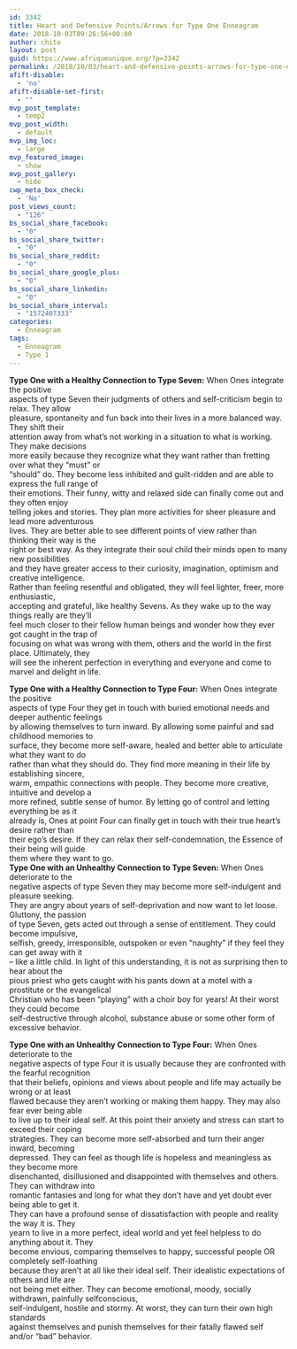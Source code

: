 ```yaml
---
id: 3342
title: Heart and Defensive Points/Arrows for Type One Enneagram
date: 2018-10-03T09:26:56+00:00
author: chito
layout: post
guid: https://www.afriqueunique.org/?p=3342
permalink: /2018/10/03/heart-and-defensive-points-arrows-for-type-one-enneagram/
afift-disable:
  - 'no'
afift-disable-set-first:
  - ""
mvp_post_template:
  - temp2
mvp_post_width:
  - default
mvp_img_loc:
  - large
mvp_featured_image:
  - show
mvp_post_gallery:
  - hide
cwp_meta_box_check:
  - 'No'
post_views_count:
  - "126"
bs_social_share_facebook:
  - "0"
bs_social_share_twitter:
  - "0"
bs_social_share_reddit:
  - "0"
bs_social_share_google_plus:
  - "0"
bs_social_share_linkedin:
  - "0"
bs_social_share_interval:
  - "1572407333"
categories:
  - Enneagram
tags:
  - Enneagram
  - Type 1
---
```

**Type One with a Healthy Connection to Type Seven:** When Ones integrate the positive  
aspects of type Seven their judgments of others and self-criticism begin to relax. They allow  
pleasure, spontaneity and fun back into their lives in a more balanced way. They shift their  
attention away from what’s not working in a situation to what is working. They make decisions  
more easily because they recognize what they want rather than fretting over what they “must” or  
“should” do. They become less inhibited and guilt-ridden and are able to express the full range of  
their emotions. Their funny, witty and relaxed side can finally come out and they often enjoy  
telling jokes and stories. They plan more activities for sheer pleasure and lead more adventurous  
lives. They are better able to see different points of view rather than thinking their way is the  
right or best way. As they integrate their soul child their minds open to many new possibilities  
and they have greater access to their curiosity, imagination, optimism and creative intelligence.  
Rather than feeling resentful and obligated, they will feel lighter, freer, more enthusiastic,  
accepting and grateful, like healthy Sevens. As they wake up to the way things really are they’ll  
feel much closer to their fellow human beings and wonder how they ever got caught in the trap of  
focusing on what was wrong with them, others and the world in the first place. Ultimately, they  
will see the inherent perfection in everything and everyone and come to marvel and delight in life.

**Type One with a Healthy Connection to Type Four:** When Ones integrate the positive  
aspects of type Four they get in touch with buried emotional needs and deeper authentic feelings  
by allowing themselves to turn inward. By allowing some painful and sad childhood memories to  
surface, they become more self-aware, healed and better able to articulate what they want to do  
rather than what they should do. They find more meaning in their life by establishing sincere,  
warm, empathic connections with people. They become more creative, intuitive and develop a  
more refined, subtle sense of humor. By letting go of control and letting everything be as it  
already is, Ones at point Four can finally get in touch with their true heart’s desire rather than  
their ego’s desire. If they can relax their self-condemnation, the Essence of their being will guide  
them where they want to go.  
**Type One with an Unhealthy Connection to Type Seven:** When Ones deteriorate to the  
negative aspects of type Seven they may become more self-indulgent and pleasure seeking.  
They are angry about years of self-deprivation and now want to let loose. Gluttony, the passion  
of type Seven, gets acted out through a sense of entitlement. They could become impulsive,  
selfish, greedy, irresponsible, outspoken or even “naughty” if they feel they can get away with it  
– like a little child. In light of this understanding, it is not as surprising then to hear about the  
pious priest who gets caught with his pants down at a motel with a prostitute or the evangelical  
Christian who has been “playing” with a choir boy for years! At their worst they could become  
self-destructive through alcohol, substance abuse or some other form of excessive behavior.

**Type One with an Unhealthy Connection to Type Four:** When Ones deteriorate to the  
negative aspects of type Four it is usually because they are confronted with the fearful recognition  
that their beliefs, opinions and views about people and life may actually be wrong or at least  
flawed because they aren’t working or making them happy. They may also fear ever being able  
to live up to their ideal self. At this point their anxiety and stress can start to exceed their coping  
strategies. They can become more self-absorbed and turn their anger inward, becoming  
depressed. They can feel as though life is hopeless and meaningless as they become more  
disenchanted, disillusioned and disappointed with themselves and others. They can withdraw into  
romantic fantasies and long for what they don’t have and yet doubt ever being able to get it.  
They can have a profound sense of dissatisfaction with people and reality the way it is. They  
yearn to live in a more perfect, ideal world and yet feel helpless to do anything about it. They  
become envious, comparing themselves to happy, successful people OR completely self-loathing  
because they aren’t at all like their ideal self. Their idealistic expectations of others and life are  
not being met either. They can become emotional, moody, socially withdrawn, painfully selfconscious,  
self-indulgent, hostile and stormy. At worst, they can turn their own high standards  
against themselves and punish themselves for their fatally flawed self and/or “bad” behavior.

&nbsp;